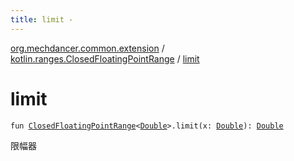 ```yaml
---
title: limit - 
---
```


[org.mechdancer.common.extension](../index.html) / [kotlin.ranges.ClosedFloatingPointRange](index.html) / [limit](./limit.html)

# limit

`fun `[`ClosedFloatingPointRange`](https://kotlinlang.org/api/latest/jvm/stdlib/kotlin.ranges/-closed-floating-point-range/index.html)`<`[`Double`](https://kotlinlang.org/api/latest/jvm/stdlib/kotlin/-double/index.html)`>.limit(x: `[`Double`](https://kotlinlang.org/api/latest/jvm/stdlib/kotlin/-double/index.html)`): `[`Double`](https://kotlinlang.org/api/latest/jvm/stdlib/kotlin/-double/index.html)

限幅器

